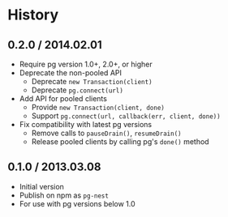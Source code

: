 
# History

## 0.2.0 / 2014.02.01

+ Require pg version 1.0+, 2.0+, or higher
+ Deprecate the non-pooled API
  + Deprecate `new Transaction(client)`
  + Deprecate `pg.connect(url)`
+ Add API for pooled clients
  + Provide `new Transaction(client, done)`
  + Support `pg.connect(url, callback(err, client, done))`
+ Fix compatibility with latest pg versions
  + Remove calls to `pauseDrain()`, `resumeDrain()`
  + Release pooled clients by calling pg's `done()` method

## 0.1.0 / 2013.03.08

+ Initial version
+ Publish on npm as `pg-nest`
+ For use with pg versions below 1.0
